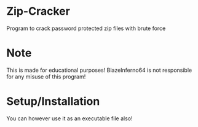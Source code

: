 # Zip-Cracker
Program to crack password protected zip files with brute force

# Note
This is made for educational purposes!
BlazeInferno64 is not responsible for any misuse of this program!

# Setup/Installation
You can however use it as an executable file also!
